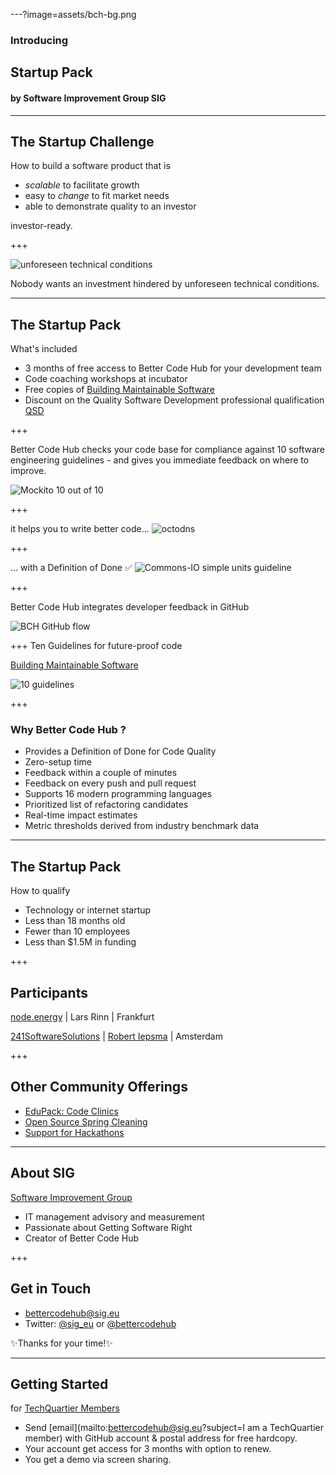 ---?image=assets/bch-bg.png

### Introducing
## Startup Pack
#### by Software Improvement Group SIG

---

## The Startup Challenge

<span class="primary">How to build a software product that is</span> 

- *scalable* to facilitate growth
- easy to *change* to fit market needs 
- able to demonstrate quality to an investor

<span class="primary">investor-ready.</span>

+++

![unforeseen technical conditions](assets/car-wheels.jpg)

Nobody wants an investment hindered by <span class="primary">unforeseen</span> technical conditions. 


---
<!-- 
.reveal section img {
  border: 0;
  box-shadow: none;
} 
-->  

## The Startup Pack 

<span class="primary">What's included</span>

- 3 months of free access to Better Code Hub for your development team
- Code coaching workshops at incubator
- Free copies of [Building Maintainable Software](https://shop.oreilly.com/product/0636920049159.do)
- Discount on the Quality Software Development professional qualification [QSD](http://comm.peoplecert.org/IBD/QSD)


+++

Better Code Hub checks your code base for <span class="primary">compliance</span> against 10 <span class="primary">software engineering</span> guidelines - and gives you immediate feedback on where to <span class="primary">improve</span>.

![Mockito 10 out of 10](assets/mockito-10-out-of-10.png)


+++

it helps you to <span class="primary">write</span> better code... 
![octodns](assets/octodns.jpg)



+++

... with a Definition of Done ✅
![Commons-IO simple units guideline](assets/commons-io-simple-units-guideline.png)


+++

Better Code Hub integrates <span class="primary">developer feedback</span> in GitHub

![BCH GitHub flow](assets/bch-github-flow.png)


+++
Ten Guidelines for future-proof code

[Building Maintainable Software](https://shop.oreilly.com/product/0636920049159.do)

![10 guidelines](assets/bms-cover.png)

+++

### Why Better Code Hub ?

- Provides a Definition of Done for Code Quality 
- Zero-setup time
- Feedback within a couple of minutes
- Feedback on every push and pull request
- Supports 16 modern programming languages
- Prioritized list of refactoring candidates
- Real-time impact estimates
- Metric thresholds derived from industry benchmark data

---

## The Startup Pack 

<span class="primary">How to qualify</span> 

- Technology or internet startup
- Less than 18 months old
- Fewer than 10 employees
- Less than $1.5M in funding

+++

## Participants

[node.energy](https://node.energy) | Lars Rinn | Frankfurt

[241SoftwareSolutions](https://www.241softwaresolutions.com) | [Robert Iepsma](https://www.linkedin.com/in/robert-iepsma-8237116b) | Amsterdam

+++

## Other Community Offerings

- [EduPack: Code Clinics](https://education.github.community/t/a-proposed-add-on-for-code-quality-in-software-engineering-courses-using-github/9067) 
- [Open Source Spring Cleaning](https://opensourcespringcleaning.github.io/)
- [Support for Hackathons](https://dev.to/jstvssr/how-a-hackathon-appreciates-quality-code)



---
## About SIG
[<span class="primary">Software Improvement Group</span>](https://sig.eu) 

- IT management advisory and measurement
- Passionate about Getting Software Right
- Creator of Better Code Hub

+++

## Get in Touch

- <bettercodehub@sig.eu>
- Twitter: [@sig_eu](https://twitter.com/sig_eu) or [@bettercodehub](https://twitter.com/bettercodehub)

✨<span class="primary">Thanks for your time!</span>✨

---

## Getting Started 

<span class="primary">for [TechQuartier Members](https://techquartier.com/membership/) </span> 

- Send [email](mailto:bettercodehub@sig.eu?subject=I am a TechQuartier member) with GitHub account & postal address for free hardcopy.
- Your account get access for 3 months with option to renew.
- You get a demo via screen sharing.


